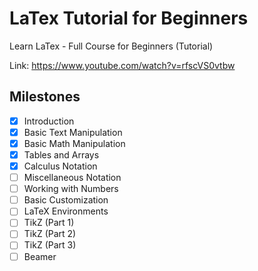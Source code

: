 # LaTex Tutorial for Beginners

Learn LaTex - Full Course for Beginners (Tutorial)

Link: <https://www.youtube.com/watch?v=rfscVS0vtbw>

## Milestones

- [x] Introduction
- [x] Basic Text Manipulation
- [x] Basic Math Manipulation
- [x] Tables and Arrays
- [x] Calculus Notation
- [ ] Miscellaneous Notation
- [ ] Working with Numbers
- [ ] Basic Customization
- [ ] LaTeX Environments
- [ ] TikZ (Part 1)
- [ ] TikZ (Part 2)
- [ ] TikZ (Part 3)
- [ ] Beamer
